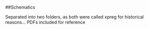 ##Schematics

Separated into two folders, as both were called xpreg for historical reasons... PDFs included for reference